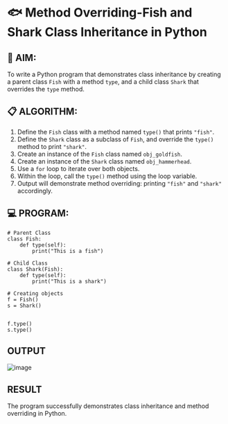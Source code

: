 # 🐟 Method Overriding-Fish and Shark Class Inheritance in Python

## 🧠 AIM:
To write a Python program that demonstrates class inheritance by creating a parent class `Fish` with a method `type`, and a child class `Shark` that overrides the `type` method.

## 📋 ALGORITHM:

1. Define the `Fish` class with a method named `type()` that prints `"fish"`.
2. Define the `Shark` class as a subclass of `Fish`, and override the `type()` method to print `"shark"`.
3. Create an instance of the `Fish` class named `obj_goldfish`.
4. Create an instance of the `Shark` class named `obj_hammerhead`.
5. Use a `for` loop to iterate over both objects.
6. Within the loop, call the `type()` method using the loop variable.
7. Output will demonstrate method overriding: printing `"fish"` and `"shark"` accordingly.

## 💻 PROGRAM:
```
# Parent Class
class Fish:
    def type(self):
        print("This is a fish")

# Child Class
class Shark(Fish):
    def type(self):
        print("This is a shark")

# Creating objects
f = Fish()
s = Shark()


f.type()
s.type()
```
## OUTPUT
![image](https://github.com/user-attachments/assets/c04a3102-59eb-4240-a7bb-b91ac30d9d5d)

## RESULT
The program successfully demonstrates class inheritance and method overriding in Python.
